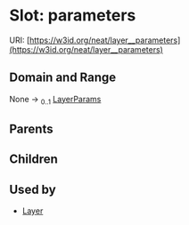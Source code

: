 
# Slot: parameters




URI: [https://w3id.org/neat/layer__parameters](https://w3id.org/neat/layer__parameters)


## Domain and Range

None &#8594;  <sub>0..1</sub> [LayerParams](LayerParams.md)

## Parents


## Children


## Used by

 * [Layer](Layer.md)

